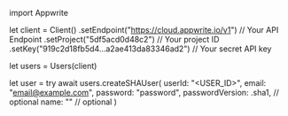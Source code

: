 import Appwrite

let client = Client()
    .setEndpoint("https://cloud.appwrite.io/v1") // Your API Endpoint
    .setProject("5df5acd0d48c2") // Your project ID
    .setKey("919c2d18fb5d4...a2ae413da83346ad2") // Your secret API key

let users = Users(client)

let user = try await users.createSHAUser(
    userId: "<USER_ID>",
    email: "email@example.com",
    password: "password",
    passwordVersion: .sha1, // optional
    name: "<NAME>" // optional
)


